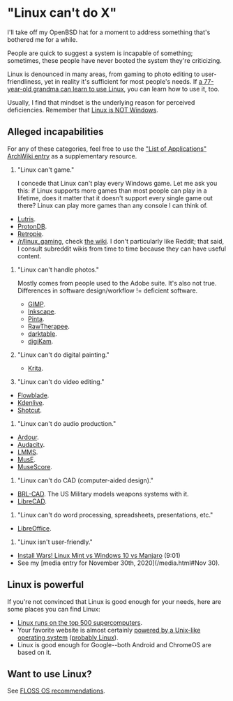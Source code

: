 # "Linux can't do X"

I'll take off my OpenBSD hat for a moment to address something that's
bothered me for a while.

People are quick to suggest a system is incapable of something;
sometimes, these people have never booted the system they're
criticizing.

Linux is denounced in many areas, from gaming to photo editing to
user-friendliness, yet in reality it's sufficient for most people's
needs. If [a 77-year-old grandma can learn to use
Linux](https://old.reddit.com/r/linux/comments/gxlkuw/i_recently_taught_my_grandma_77_linux/),
you can learn how to use it, too.

Usually, I find that mindset is the underlying reason for perceived
deficiencies. Remember that [Linux is NOT
Windows](https://linux.oneandoneis2.org/LNW.htm).

## Alleged incapabilities

For any of these categories, feel free to use the ["List of
Applications" ArchWiki entry](https://wiki.archlinux.org/index.php/List_of_applications)
as a supplementary resource.

1. "Linux can't game."

   I concede that Linux can't play every Windows game. Let me ask you
   this: if Linux supports more games than most people can play in a
   lifetime, does it matter that it doesn't support every single game
   out there?  Linux can play more games than any console I can think
   of.

  - [Lutris](https://lutris.net/).
  - [ProtonDB](https://www.protondb.com/).
  - [Retropie](https://retropie.org.uk/).
  - [/r/linux_gaming](https://old.reddit.com/r/linux_gaming/), check
    [the wiki](https://old.reddit.com/r/linux_gaming/wiki/index). I
    don't particularly like Reddit; that said, I consult subreddit wikis
    from time to time because they can have useful content.

1. "Linux can't handle photos."

   Mostly comes from people used to the Adobe suite. It's also not true.
   Differences in software design/workflow != deficient software.

   - [GIMP](https://www.gimp.org/).
   - [Inkscape](https://inkscape.org/).
   - [Pinta](https://pinta-project.com/).
   - [RawTherapee](https://rawtherapee.com/).
   - [darktable](https://www.darktable.org/).
   - [digiKam](https://www.digikam.org/).

1. "Linux can't do digital painting."

   - [Krita](https://krita.org/en/).

1. "Linux can't do video editing."

  - [Flowblade](https://jliljebl.github.io/flowblade/).
  - [Kdenlive](https://kdenlive.org/).
  - [Shotcut](https://www.shotcut.org/).

1. "Linux can't do audio production."

  - [Ardour](https://ardour.org/).
  - [Audacity](https://www.audacityteam.org/).
  - [LMMS](https://lmms.io/).
  - [MusE](https://muse-sequencer.github.io/).
  - [MuseScore](https://musescore.org/).

1. "Linux can't do CAD (computer-aided design)."

  - [BRL-CAD](https://brlcad.org/). The US Military models weapons
    systems with it.
  - [LibreCAD](https://www.librecad.org/).

1. "Linux can't do word processing, spreadsheets, presentations, etc."

  - [LibreOffice](https://www.libreoffice.org/).

1. "Linux isn't user-friendly."

  - [Install Wars! Linux Mint vs Windows 10 vs
    Manjaro](https://invidious.snopyta.org/watch?v=wnqRJOJGWGA)
    (9:01)
  - See my [media entry for November 30th, 2020](/media.html#Nov 30).

## Linux is powerful

If you're not convinced that Linux is good enough for your needs, here
are some places you can find Linux:

- [Linux runs on the top 500
  supercomputers](https://www.top500.org/statistics/details/osfam/1/).
- Your favorite website is almost
  certainly [powered by a Unix-like operating
  system](https://w3techs.com/technologies/details/os-unix) ([probably
  Linux](https://w3techs.com/technologies/details/os-linux)).
- Linux is good enough for Google--both Android and ChromeOS are based
  on it.

## Want to use Linux?

See [FLOSS OS recommendations](/os.html).
